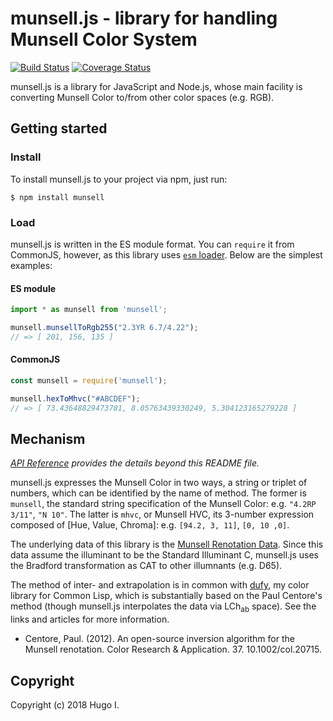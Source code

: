 # munsell.js - library for handling Munsell Color System

[![Build Status](https://api.travis-ci.org/privet-kitty/munsell.js.svg?branch=master)](https://travis-ci.org/privet-kitty/munsell.js)
[![Coverage Status](https://coveralls.io/repos/github/privet-kitty/munsell.js/badge.svg?branch=master)](https://coveralls.io/github/privet-kitty/munsell.js?branch=master)

munsell.js is a library for JavaScript and Node.js, whose main facility is converting Munsell Color to/from other color spaces (e.g. RGB).

## Getting started
### Install
To install munsell.js to your project via npm, just run:

```
$ npm install munsell
```

### Load
munsell.js is written in the ES module format. You can `require` it from CommonJS, however, as this library uses [`esm` loader](https://www.npmjs.com/package/esm). Below are the simplest examples:

#### ES module
```javascript
import * as munsell from 'munsell';

munsell.munsellToRgb255("2.3YR 6.7/4.22");
// => [ 201, 156, 135 ]
```

#### CommonJS
```javascript
const munsell = require('munsell');

munsell.hexToMhvc("#ABCDEF");
// => [ 73.43648829473781, 8.05763439330249, 5.304123165279228 ]
```

## Mechanism
_[API Reference](https://privet-kitty.github.io/munsell.js/) provides the details beyond this README file._

munsell.js expresses the Munsell Color in two ways, a string or triplet of numbers, which can be identified by the name of method. The former is `munsell`, the standard string specification of the Munsell Color: e.g. `"4.2RP 3/11"`, `"N 10"`. The latter is `mhvc`, or Munsell HVC, its 3-number expression composed of [Hue, Value, Chroma]: e.g. `[94.2, 3, 11]`, `[0, 10 ,0]`.

The underlying data of this library is the [Munsell Renotation Data](https://www.rit.edu/cos/colorscience/rc_munsell_renotation.php). Since this data assume the illuminant to be the Standard Illuminant C, munsell.js uses the Bradford transformation as CAT to other illumnants (e.g. D65).

The method of inter- and extrapolation is in common with [dufy](https://github.com/privet-kitty/dufy), my color library for Common Lisp, which is substantially based on the Paul Centore's method (though munsell.js interpolates the data via LCh<sub>ab</sub> space). See the links and articles for more information.

- Centore, Paul. (2012). An open-source inversion algorithm for the Munsell renotation. Color Research & Application. 37. 10.1002/col.20715. 

## Copyright
Copyright (c) 2018 Hugo I.
